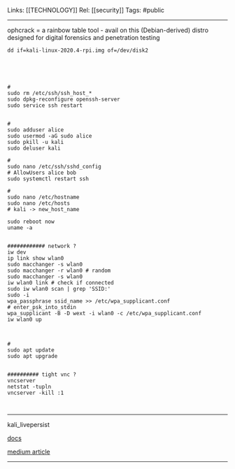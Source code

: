 Links: [[TECHNOLOGY]]
Rel: [[security]]
Tags: #public 

--- 

ophcrack = a rainbow table tool - avail on this (Debian-derived) distro designed for digital forensics and penetration testing

```
dd if=kali-linux-2020.4-rpi.img of=/dev/disk2





# 
sudo rm /etc/ssh/ssh_host_*
sudo dpkg-reconfigure openssh-server
sudo service ssh restart


# 
sudo adduser alice
sudo usermod -aG sudo alice
sudo pkill -u kali
sudo deluser kali

# 
sudo nano /etc/ssh/sshd_config
# AllowUsers alice bob
sudo systemctl restart ssh

# 
sudo nano /etc/hostname
sudo nano /etc/hosts
# kali -> new_host_name

sudo reboot now
uname -a


############ network ? 
iw dev
ip link show wlan0
sudo macchanger -s wlan0
sudo macchanger -r wlan0 # random
sudo macchanger -s wlan0
iw wlan0 link # check if connected
sudo iw wlan0 scan | grep 'SSID:'
sudo -i
wpa_passphrase ssid_name >> /etc/wpa_supplicant.conf
# enter_psk_into_stdin
wpa_supplicant -B -D wext -i wlan0 -c /etc/wpa_supplicant.conf
iw wlan0 up



#
sudo apt update
sudo apt upgrade


########## tight vnc ?
vncserver
netstat -tupln
vncserver -kill :1



```

--- 
kali_livepersist

[docs](https://www.kali.org/docs/usb/kali-linux-live-usb-install/)

[medium article](https://medium.com/@fatahnuram/creating-kali-linux-live-usb-with-persistence-a-simple-guide-54e3eb01b6aa)

--- 